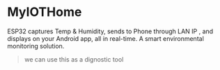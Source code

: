 # MyIOTHome
ESP32 captures Temp &amp; Humidity, sends to Phone through LAN IP , and displays on your Android app, all in real-time. A smart environmental monitoring solution.
> we can use this as a dignostic tool
